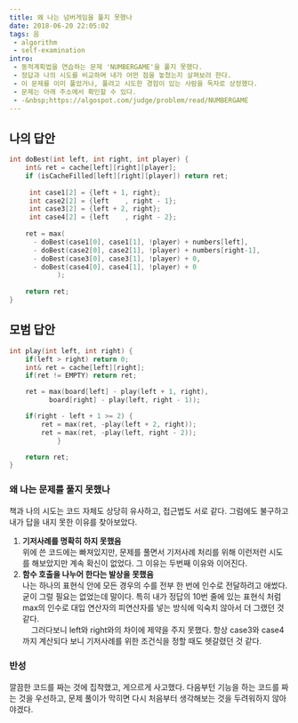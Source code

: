```yaml
---
title: 왜 나는 넘버게임을 풀지 못했나
date: 2018-06-20 22:05:02
tags: 음
 - algorithm
 - self-examination
intro:
 - 동적계획법을 연습하는 문제 'NUMBERGAME'을 풀지 못했다.
 - 정답과 나의 시도를 비교하며 내가 어떤 점을 놓쳤는지 살펴보려 한다.
 - 이 문제를 이미 풀었거나, 풀려고 시도한 경험이 있는 사람을 독자로 상정했다.
 - 문제는 아래 주소에서 확인할 수 있다.
 - -&nbsp;https://algospot.com/judge/problem/read/NUMBERGAME
---
```


## 나의 답안
```cpp
int doBest(int left, int right, int player) { 
    int& ret = cache[left][right][player]; 
    if (isCacheFilled[left][right][player]) return ret; 
     
     int case1[2] = {left + 1, right}; 
     int case2[2] = {left    , right - 1}; 
     int case3[2] = {left + 2, right}; 
     int case4[2] = {left    , right - 2}; 
                
    ret = max( 
      - doBest(case1[0], case1[1], !player) + numbers[left], 
      - doBest(case2[0], case2[1], !player) + numbers[right-1], 
      - doBest(case3[0], case3[1], !player) + 0,  
      - doBest(case4[0], case4[1], !player) + 0  
            ); 
             
    return ret; 
}
```

## 모범 답안
```cpp
int play(int left, int right) {
    if(left > right) return 0;
    int& ret = cache[left][right];
    if(ret != EMPTY) return ret;

    ret = max(board[left] - play(left + 1, right),
          board[right] - play(left, right - 1));

    if(right - left + 1 >= 2) {
        ret = max(ret, -play(left + 2, right));
        ret = max(ret, -play(left, right - 2));
            }

    return ret;
}
```
### 왜 나는 문제를 풀지 못했나
책과 나의 시도는 코드 자체도 상당히 유사하고, 접근법도 서로 같다. 그럼에도 불구하고 내가 답을 내지 못한 이유를 찾아보았다.

1. **기저사례를 명확히 하지 못했음**
  <br>위에 쓴 코드에는 빠져있지만, 문제를 풀면서 기저사례 처리를 위해 이런저런 시도를 해보았지만 계속 확신이 없었다. 그 이유는 두번째 이유와 이어진다.
2. **함수 호출을 나누어 한다는 발상을 못했음**
  <br>나는 하나의 표현식 안에 모든 경우의 수를 전부 한 번에 인수로 전달하려고 애썼다.
  굳이 그럴 필요는 없었는데 말이다. 
  특히 내가 정답의 10번 줄에 있는 표현식 처럼 max의 인수로 
  대입 연산자의 피연산자를 넣는 방식에 익숙치 않아서 더 그랬던 것 같다. 
  <br>&nbsp;&nbsp;&nbsp;&nbsp;그러다보니 left와 right와의 차이에 제약을 주지 못했다. 
  항상 case3와 case4까지 계산되다 보니 기저사례를 위한 조건식을 정할 때도 헷갈렸던 것 같다.

### 반성
깔끔한 코드를 짜는 것에 집착했고, 게으르게 사고했다. 다음부턴 기능을 하는 코드를 짜는 것을 우선하고, 문제 풀이가 막히면 다시 처음부터 생각해보는 것을 두려워하지 않아야겠다. 


